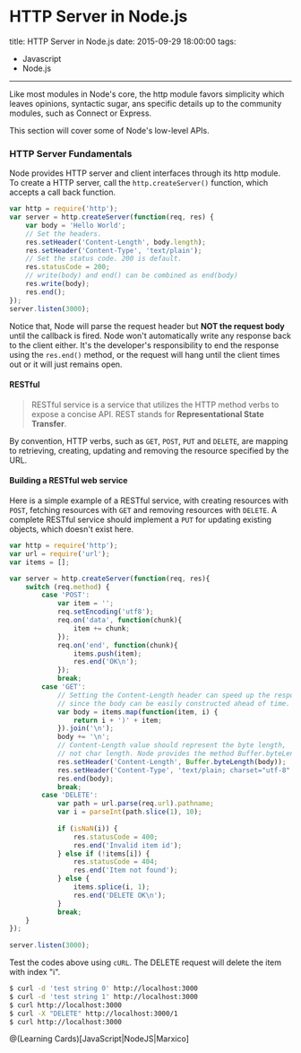 # HTTP Server in Node.js
title: HTTP Server in Node.js
date: 2015-09-29 18:00:00
tags: 
- Javascript
- Node.js

---

Like most modules in Node's core, the http module favors simplicity which leaves opinions, syntactic sugar, ans specific details up to the community modules, such as Connect or Express.

This section will cover some of Node's low-level APIs.
<!-- more -->
### HTTP Server Fundamentals
Node provides HTTP server and client interfaces through its http module. To create a HTTP server, call the `http.createServer()` function, which accepts a call back function.
``` javascript
var http = require('http');
var server = http.createServer(function(req, res) {
	var body = 'Hello World';
	// Set the headers.
	res.setHeader('Content-Length', body.length);
	res.setHeader('Content-Type', 'text/plain');
	// Set the status code. 200 is default.
	res.statusCode = 200;
	// write(body) and end() can be combined as end(body)
	res.write(body);
	res.end();
});
server.listen(3000);
```
Notice that, Node will parse the request header but **NOT the request body** until the callback is fired. Node won't automatically write any response back to the client either. It's the developer's responsibility to end the response using the `res.end()` method, or the request will hang until the client times out or it will just remains open.

#### RESTful
> RESTful service is a service that utilizes the HTTP method verbs to expose a concise API. REST stands for **Representational State Transfer**.

By convention, HTTP verbs, such as `GET`, `POST`, `PUT` and `DELETE`, are mapping to retrieving, creating, updating and removing the resource specified by the URL.

#### Building a RESTful web service
Here is a simple example of a RESTful service, with creating resources with `POST`, fetching resources with `GET` and removing resources with `DELETE`. A complete RESTful service should implement a `PUT` for updating existing objects, which doesn't exist here.
``` javascript
var http = require('http');
var url = require('url');
var items = [];

var server = http.createServer(function(req, res){
    switch (req.method) {
        case 'POST':
            var item = '';
            req.setEncoding('utf8');
            req.on('data', function(chunk){
                item += chunk;
            });
            req.on('end', function(chunk){
                items.push(item);
                res.end('OK\n');
            });
            break;
        case 'GET':
            // Setting the Content-Length header can speed up the response,
            // since the body can be easily constructed ahead of time.
            var body = items.map(function(item, i) {
                return i + ')' + item;
            }).join('\n');
            body += '\n';
            // Content-Length value should represent the byte length,
            // not char length. Node provides the method Buffer.byteLength().
            res.setHeader('Content-Length', Buffer.byteLength(body));
            res.setHeader('Content-Type', 'text/plain; charset="utf-8"');
            res.end(body);
            break;
        case 'DELETE':
            var path = url.parse(req.url).pathname;
            var i = parseInt(path.slice(1), 10);
            
            if (isNaN(i)) {
                res.statusCode = 400;
                res.end('Invalid item id');
            } else if (!items[i]) {
                res.statusCode = 404;
                res.end('Item not found');
            } else {
                items.splice(i, 1);
                res.end('DELETE OK\n');
            }
            break;
    }
});
            
server.listen(3000);
```
Test the codes above using `cURL`. The DELETE request will delete the item with index "i".
``` bash
$ curl -d 'test string 0' http://localhost:3000
$ curl -d 'test string 1' http://localhost:3000
$ curl http://localhost:3000
$ curl -X "DELETE" http://localhost:3000/1
$ curl http://localhost:3000
```

@(Learning Cards)[JavaScript|NodeJS|Marxico]